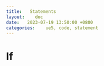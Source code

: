 ```yaml
---
title:   Statements
layout:    doc
date:   2023-07-19 13:50:00 +0800
categories:    ue5, code, statement
---
```


# If